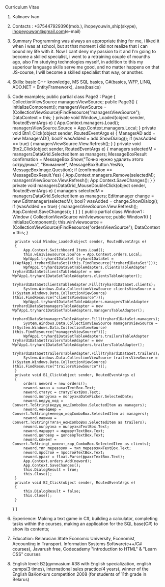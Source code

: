 Curriculum Vitae
1. Kalinaev Ivan
2. Contacts : +375447929396(mob.), ihopeyouwin_ship(skype), ihopeyouwon@gmail.com(e-mail)
3. Summary 
Programming was always an appropriate thing for me, i liked it when i was at school, but at that moment i did not realize that i can bound my life with it. Now I cant deny my passion to it and I'm going to become a skilled specialist, i went to a retraining couple of mounths ago,
also I'm studying technologies myself, in addition to this my superiour language skills serve me good, and no matter happens on that JS-course, I will become a skilled specialist that way, or another.
4. Skills: basic C++ knowledge, MS SQL basics, C#(basics, WFP, LINQ, ADO.NET + EntityFramework), Java(basics)
5. Code examples;
public partial class Page3 : Page
    {
        CollectionViewSource managersViewSource;
        public Page3()
        {
            InitializeComponent();
            managersViewSource = (CollectionViewSource)FindResource("managersViewSource");
            DataContext = this;
        }
        private void Window_Loaded(object sender, RoutedEventArgs e)
        {
            App.Context.managers.Load();
            managersViewSource.Source = App.Context.managers.Local;
        }
        private void Btn1_Click(object sender, RoutedEventArgs e)
        {
            ManagerAD add = new ManagerAD();
            bool? wasAdded = add.ShowDialog();
            if (wasAdded == true)
            {
                managersViewSource.View.Refresh();
            }
        }
        private void Btn2_Click(object sender, RoutedEventArgs e)
        {
            managers selectedM = managersDataGrid.SelectedItem as managers;
            MessageBoxResult confirmation = MessageBox.Show("Точно нужно удалить этого сотрудника", "Внимание!", MessageBoxButton.YesNo, MessageBoxImage.Question);
            if (confirmation == MessageBoxResult.Yes)
            {
                App.Context.managers.Remove(selectedM);
                managersViewSource.View.Refresh();
                App.Context.SaveChanges();
            }
        }
        private void managersDataGrid_MouseDoubleClick(object sender, RoutedEventArgs e)
        {
            managers selectedM = managersDataGrid.SelectedItem as managers;
            Editmanager change = new Editmanager(selectedM);
            bool? wasAdded = change.ShowDialog();
            if (wasAdded == true)
            {
                managersViewSource.View.Refresh();
                App.Context.SaveChanges();
            }
        }
    }
{
    public partial class Window1 : Window
    {
        CollectionViewSource win1viewsource;
        public Window1()
        {
            InitializeComponent();
            this.win1viewsource = (CollectionViewSource)FindResource("ordersViewSource");
            DataContext = this;
        }

        private void Window_Loaded(object sender, RoutedEventArgs e)
        {
            App.Context.Switchboard_Items.Load();
            this.win1viewsource.Source = App.Context.orders.Local;
            WpfApp1.tryhard1DataSet tryhard1DataSet = ((WpfApp1.tryhard1DataSet)(this.FindResource("tryhard1DataSet")));
            WpfApp1.tryhard1DataSetTableAdapters.clientsTableAdapter tryhard1DataSetclientsTableAdapter = new WpfApp1.tryhard1DataSetTableAdapters.clientsTableAdapter();
            tryhard1DataSetclientsTableAdapter.Fill(tryhard1DataSet.clients);
            System.Windows.Data.CollectionViewSource clientsViewSource = ((System.Windows.Data.CollectionViewSource)(this.FindResource("clientsViewSource")));
            WpfApp1.tryhard1DataSetTableAdapters.managersTableAdapter tryhard1DataSetmanagersTableAdapter = new WpfApp1.tryhard1DataSetTableAdapters.managersTableAdapter();
            tryhard1DataSetmanagersTableAdapter.Fill(tryhard1DataSet.managers);
            System.Windows.Data.CollectionViewSource managersViewSource = ((System.Windows.Data.CollectionViewSource)(this.FindResource("managersViewSource")));
            WpfApp1.tryhard1DataSetTableAdapters.trailersTableAdapter tryhard1DataSettrailersTableAdapter = new WpfApp1.tryhard1DataSetTableAdapters.trailersTableAdapter();
            tryhard1DataSettrailersTableAdapter.Fill(tryhard1DataSet.trailers);
            System.Windows.Data.CollectionViewSource trailersViewSource = ((System.Windows.Data.CollectionViewSource)(this.FindResource("trailersViewSource")));
        }
        private void B1_Click(object sender, RoutedEventArgs e)
        {
            orders neword = new orders();
            neword.заказ = заказTextBox.Text;
            neword.статус = статусTextBox.Text;
            neword.погрузка = погрузкаDatePicker.SelectedDate;
            neword.ведущ_код = Convert.ToString(ведущ_кодComboBox.SelectedItem as managers);
            neword.менеджер = Convert.ToString(менедж_кодComboBox.SelectedItem as managers);
            neword.машина = Convert.ToString(тягач_номComboBox.SelectedItem as trailers); 
            neword.выгрузка = выгрузкаTextBox.Text;
            neword.маршрут = маршрутTextBox.Text;
            neword.договор = договорTextBox.Text;
            neword.клиент = Convert.ToString(_клиент_кор_ComboBox.SelectedItem as clients);
            neword.тип_перевозки = тип_перевозкиTextBox.Text;
            neword.простой = простойTextBox.Text;
            neword.фрахт = float.Parse(фрахтTextBox.Text);
            App.Context.orders.Add(neword);
            App.Context.SaveChanges();
            this.DialogResult = true;
            this.Close();
        }
        private void B2_Click(object sender, RoutedEventArgs e)
        {
            this.DialogResult = false;
            this.Close();
        }
    }
}
6. Experience: Making a text game in C#, building a calculator, completing tasks within the courses, making an application for the SQL base(C#) to show its contents;
7. Education: Belarusian State Economic University, Economist, Accounting in Transport. Information Systems Software(c++/C# courses), Javarush free, Codecademy "introduction to HTML" & "Learn CSS" courses
8. English level: B2(gymnasium #38 with English specialization, english camps(3 times), international sales practice(4 years), winner of the English BaKonkurs competition 2008 (for students of 11th grade in Belarus)